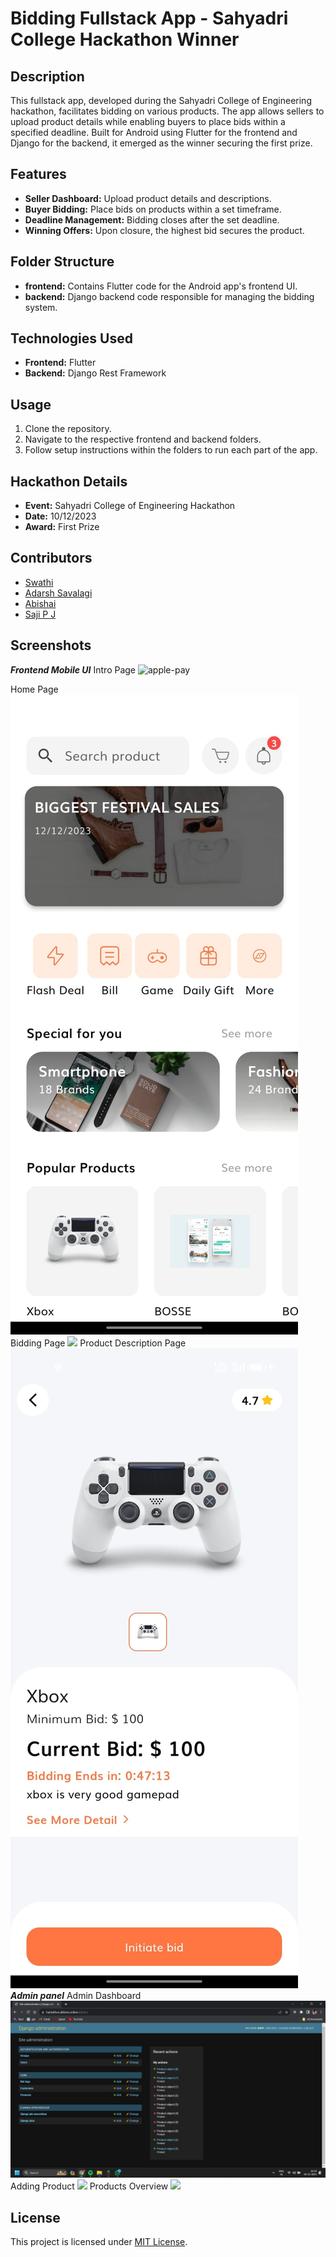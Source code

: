 # Bidding Fullstack App - Sahyadri College Hackathon Winner

## Description
This fullstack app, developed during the Sahyadri College of Engineering hackathon, facilitates bidding on various products. The app allows sellers to upload product details while enabling buyers to place bids within a specified deadline. Built for Android using Flutter for the frontend and Django for the backend, it emerged as the winner securing the first prize.

## Features
- **Seller Dashboard:** Upload product details and descriptions.
- **Buyer Bidding:** Place bids on products within a set timeframe.
- **Deadline Management:** Bidding closes after the set deadline.
- **Winning Offers:** Upon closure, the highest bid secures the product.

## Folder Structure
- **frontend:** Contains Flutter code for the Android app's frontend UI.
- **backend:** Django backend code responsible for managing the bidding system.

## Technologies Used
- **Frontend:** Flutter
- **Backend:** Django Rest Framework

## Usage
1. Clone the repository.
2. Navigate to the respective frontend and backend folders.
3. Follow setup instructions within the folders to run each part of the app.

## Hackathon Details
- **Event:** Sahyadri College of Engineering Hackathon
- **Date:** 10/12/2023
- **Award:** First Prize

## Contributors
- [Swathi](https://github.com/SwathiSherigar)
- [Adarsh Savalagi](https://github.com/AdarshSavalagi)
- [Abishai](https://github.com/abishaikanhiram)
- [Saji P J]()
## Screenshots 
***Frontend Mobile UI***
Intro Page
![apple-pay](https://github.com/AdarshSavalagi/HackathonSOSC/assets/120472249/d533b4ba-2db5-43ab-8c90-351e07d63723)

Home Page
<img src="Screenshots/HomePage.jpg">
Bidding Page
<img src="Screenshots/BiddingPage.jpg">
Product Description Page
<img src="Screenshots/ProductDescriptionPage.jpg">
***Admin panel***
Admin Dashboard
<img src="Screenshots/AdminDashboard.png">
Adding Product
<img src="Screenshots/AddingProduct.png">
Products Overview
<img src="Screenshots/ProductsOverview.png">

## License
This project is licensed under [MIT License](LICENSE).
